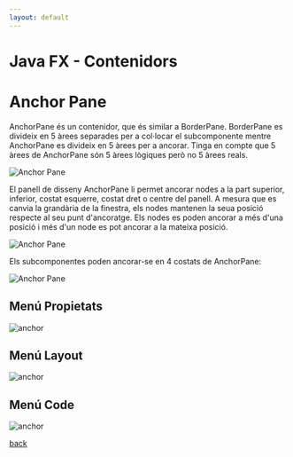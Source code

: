 ```yaml
---
layout: default
---
```


# Java FX - Contenidors

# Anchor Pane

AnchorPane és un contenidor, que és similar a BorderPane. BorderPane es divideix en 5 àrees separades per a col·locar el subcomponente mentre AnchorPane es divideix en 5 àrees per a ancorar. Tinga en compte que 5 àrees de AnchorPane són 5 àrees lògiques però no 5 àrees reals.

![Anchor Pane](./images/anchorPane1.png)

El panell de disseny AnchorPane li permet ancorar nodes a la part superior, inferior, costat esquerre, costat dret o centre del panell. A mesura que es canvia la grandària de la finestra, els nodes mantenen la seua posició respecte al seu punt d'ancoratge. Els nodes es poden ancorar a més d'una posició i més d'un node es pot ancorar a la mateixa posició. 

![Anchor Pane](./images/anchorPane2.png)

Els subcomponentes poden ancorar-se en 4 costats de AnchorPane:

![Anchor Pane](./images/AnchorPane3.png)

## Menú Propietats

![anchor](./images/borderPane7.png)

## Menú Layout

![anchor](./images/borderPane8.png)

## Menú Code

![anchor](./images/borderPane9.png)


[back](../../javafx.html)

